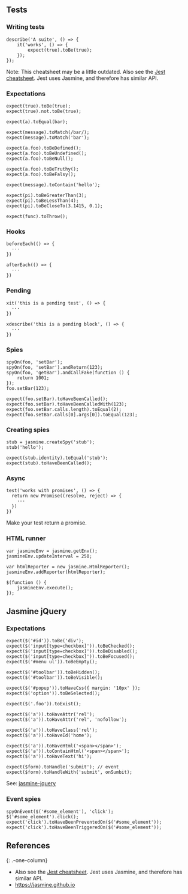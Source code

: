 Tests
-----

### Writing tests

    describe('A suite', () => {
        it('works', () => {
            expect(true).toBe(true);
        });
    });

Note: This cheatsheet may be a little outdated. Also see the [Jest cheatsheet](./jest). Jest uses Jasmine, and therefore has similar API.

### Expectations

    expect(true).toBe(true);
    expect(true).not.toBe(true);

    expect(a).toEqual(bar);

    expect(message).toMatch(/bar/);
    expect(message).toMatch('bar');

    expect(a.foo).toBeDefined();
    expect(a.foo).toBeUndefined();
    expect(a.foo).toBeNull();

    expect(a.foo).toBeTruthy();
    expect(a.foo).toBeFalsy();

    expect(message).toContain('hello');

    expect(pi).toBeGreaterThan(3);
    expect(pi).toBeLessThan(4);
    expect(pi).toBeCloseTo(3.1415, 0.1);

    expect(func).toThrow();

### Hooks

    beforeEach(() => {
      ···
    })

    afterEach(() => {
      ···
    })

### Pending

    xit('this is a pending test', () => {
      ···
    })

    xdescribe('this is a pending block', () => {
      ···
    })

### Spies

    spyOn(foo, 'setBar');
    spyOn(foo, 'setBar').andReturn(123);
    spyOn(foo, 'getBar').andCallFake(function () {
        return 1001;
    });
    foo.setBar(123);

    expect(foo.setBar).toHaveBeenCalled();
    expect(foo.setBar).toHaveBeenCalledWith(123);
    expect(foo.setBar.calls.length).toEqual(2);
    expect(foo.setBar.calls[0].args[0]).toEqual(123);

### Creating spies

    stub = jasmine.createSpy('stub');
    stub('hello');

    expect(stub.identity).toEqual('stub');
    expect(stub).toHaveBeenCalled();

### Async

    test('works with promises', () => {
      return new Promise((resolve, reject) => {
        ···
      })
    })

Make your test return a promise.

### HTML runner

    var jasmineEnv = jasmine.getEnv();
    jasmineEnv.updateInterval = 250;

    var htmlReporter = new jasmine.HtmlReporter();
    jasmineEnv.addReporter(htmlReporter);

    $(function () {
        jasmineEnv.execute();
    });

Jasmine jQuery
--------------

### Expectations

    expect($('#id')).toBe('div');
    expect($('input[type=checkbox]')).toBeChecked();
    expect($('input[type=checkbox]')).toBeDisabled();
    expect($('input[type=checkbox]')).toBeFocused();
    expect($('#menu ul')).toBeEmpty();

    expect($('#toolbar')).toBeHidden();
    expect($('#toolbar')).toBeVisible();

    expect($('#popup')).toHaveCss({ margin: '10px' });
    expect($('option')).toBeSelected();

    expect($('.foo')).toExist();

    expect($('a')).toHaveAttr('rel');
    expect($('a')).toHaveAttr('rel', 'nofollow');

    expect($('a')).toHaveClass('rel');
    expect($('a')).toHaveId('home');

    expect($('a')).toHaveHtml('<span></span>');
    expect($('a')).toContainHtml('<span></span>');
    expect($('a')).toHaveText('hi');

    expect($form).toHandle('submit'); // event
    expect($form).toHandleWith('submit', onSumbit);

See: [jasmine-jquery](https://github.com/velesin/jasmine-jquery)

### Event spies

    spyOnEvent($('#some_element'), 'click');
    $('#some_element').click();
    expect('click').toHaveBeenPreventedOn($('#some_element'));
    expect('click').toHaveBeenTriggeredOn($('#some_element'));

References
----------

{: .-one-column}

-   Also see the [Jest cheatsheet](./jest). Jest uses Jasmine, and therefore has similar API.
-   <a href="https://jasmine.github.io" class="uri">https://jasmine.github.io</a>
